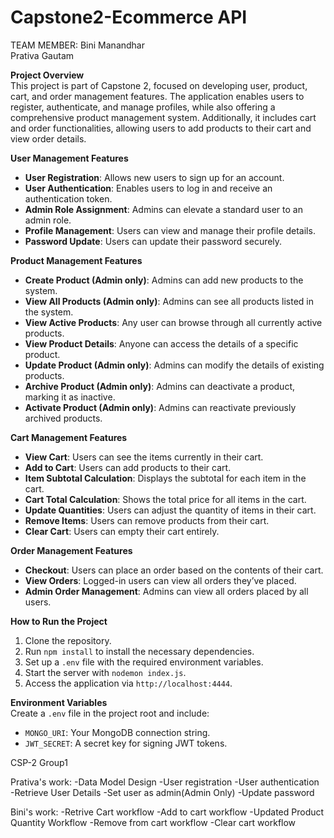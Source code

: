 <h1> Capstone2-Ecommerce API </h1>


TEAM MEMBER:
Bini Manandhar <br>
Prativa Gautam

**Project Overview**  
This project is part of Capstone 2, focused on developing user, product, cart, and order management features. The application enables users to register, authenticate, and manage profiles, while also offering a comprehensive product management system. Additionally, it includes cart and order functionalities, allowing users to add products to their cart and view order details.

**User Management Features**  
- **User Registration**: Allows new users to sign up for an account.  
- **User Authentication**: Enables users to log in and receive an authentication token.  
- **Admin Role Assignment**: Admins can elevate a standard user to an admin role.  
- **Profile Management**: Users can view and manage their profile details.  
- **Password Update**: Users can update their password securely.

**Product Management Features**  
- **Create Product (Admin only)**: Admins can add new products to the system.  
- **View All Products (Admin only)**: Admins can see all products listed in the system.  
- **View Active Products**: Any user can browse through all currently active products.  
- **View Product Details**: Anyone can access the details of a specific product.  
- **Update Product (Admin only)**: Admins can modify the details of existing products.  
- **Archive Product (Admin only)**: Admins can deactivate a product, marking it as inactive.  
- **Activate Product (Admin only)**: Admins can reactivate previously archived products.

**Cart Management Features**  
- **View Cart**: Users can see the items currently in their cart.  
- **Add to Cart**: Users can add products to their cart.  
- **Item Subtotal Calculation**: Displays the subtotal for each item in the cart.  
- **Cart Total Calculation**: Shows the total price for all items in the cart.  
- **Update Quantities**: Users can adjust the quantity of items in their cart.  
- **Remove Items**: Users can remove products from their cart.  
- **Clear Cart**: Users can empty their cart entirely.

**Order Management Features**  
- **Checkout**: Users can place an order based on the contents of their cart.  
- **View Orders**: Logged-in users can view all orders they’ve placed.  
- **Admin Order Management**: Admins can view all orders placed by all users.

**How to Run the Project**  
1. Clone the repository.  
2. Run `npm install` to install the necessary dependencies.  
3. Set up a `.env` file with the required environment variables.  
4. Start the server with `nodemon index.js`.  
5. Access the application via `http://localhost:4444`.

**Environment Variables**  
Create a `.env` file in the project root and include:  
- `MONGO_URI`: Your MongoDB connection string.  
- `JWT_SECRET`: A secret key for signing JWT tokens.



CSP-2 Group1

Prativa's work:
-Data Model Design
-User registration 
-User authentication 
-Retrieve User Details
-Set user as admin(Admin Only)
-Update password


Bini's work:
-Retrive Cart workflow
-Add to cart workflow
-Updated Product Quantity Workflow
-Remove from cart workflow
-Clear cart workflow
